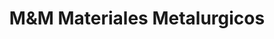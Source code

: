 ---
title: "M&M Materiales Metalurgicos"
url: /san-fernando-del-valle-de-catamarca/mundm-materiales-metalurgicos/
shop: Baustoffe
---